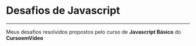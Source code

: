 # Desafios de Javascript 
---
 Meus desafios resolvidos propostos pelo curso de **Javascript Básico** do **CursoemVídeo**
